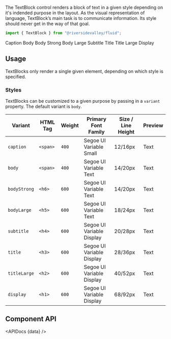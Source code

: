 <script lang="ts">
    import { TextBlock } from "$lib";
    import { Showcase, APIDocs } from "$site/lib";

    import data from "$lib/TextBlock/TextBlock.svelte?sveld&raw";
</script>

The TextBlock control renders a block of text in a given style depending on it's indended purpose in the layout. As the visual representation of language, TextBlock’s main task is to communicate information. Its style should never get in the way of that goal.

```ts
import { TextBlock } from "@riversidevalley/fluid";
```

<Showcase repl="9354fe2253804088b23e4dc9a882fa24" columns={3}>
    <TextBlock variant="caption">Caption</TextBlock>
    <TextBlock variant="body">Body</TextBlock>
    <TextBlock variant="bodyStrong">Body Strong</TextBlock>
    <TextBlock variant="bodyLarge">Body Large</TextBlock>
    <TextBlock variant="subtitle">Subtitle</TextBlock>
    <TextBlock variant="title">Title</TextBlock>
    <TextBlock variant="titleLarge">Title Large</TextBlock>
    <TextBlock variant="display">Display</TextBlock>
</Showcase>

## Usage

TextBlocks only render a single given element, depending on which style is specified.

### Styles

TextBlocks can be customized to a given purpose by passing in a `variant` property. The default variant is `body`.

| Variant      | HTML Tag | Weight | Primary Font Family       | Size / Line Height | Preview                                          |
| ------------ | -------- | ------ | ------------------------- | ------------------ | ------------------------------------------------ |
| `caption`    | `<span>` | `400`  | Segoe UI Variable Small   | 12/16px            | <TextBlock variant="caption">Text</TextBlock>    |
| `body`       | `<span>` | `400`  | Segoe UI Variable Text    | 14/20px            | <TextBlock variant="body">Text</TextBlock>       |
| `bodyStrong` | `<h6>`   | `600`  | Segoe UI Variable Text    | 14/20px            | <TextBlock variant="bodyStrong">Text</TextBlock> |
| `bodyLarge`  | `<h5>`   | `600`  | Segoe UI Variable Text    | 18/24px            | <TextBlock variant="bodyLarge">Text</TextBlock>  |
| `subtitle`   | `<h4>`   | `600`  | Segoe UI Variable Display | 20/28px            | <TextBlock variant="subtitle">Text</TextBlock>   |
| `title`      | `<h3>`   | `600`  | Segoe UI Variable Display | 28/36px            | <TextBlock variant="title">Text</TextBlock>      |
| `titleLarge` | `<h2>`   | `600`  | Segoe UI Variable Display | 40/52px            | <TextBlock variant="titleLarge">Text</TextBlock> |
| `display`    | `<h1>`   | `600`  | Segoe UI Variable Display | 68/92px            | <TextBlock variant="display">Text</TextBlock>    |

## Component API

<APIDocs {data} />
